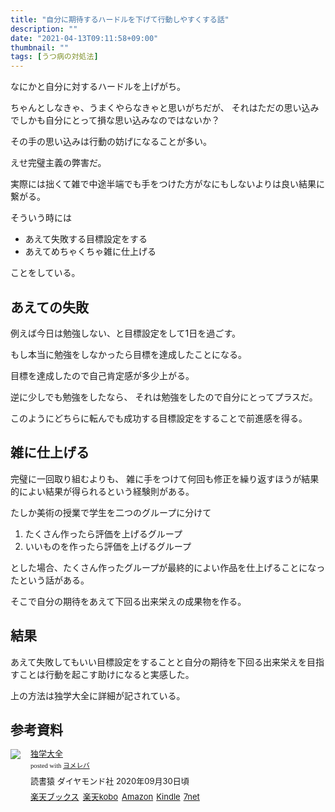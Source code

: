 ```yaml
---
title: "自分に期待するハードルを下げて行動しやすくする話"
description: ""
date: "2021-04-13T09:11:58+09:00"
thumbnail: ""
tags: [うつ病の対処法]
---
```


なにかと自分に対するハードルを上げがち。

ちゃんとしなきゃ、うまくやらなきゃと思いがちだが、
それはただの思い込みでしかも自分にとって損な思い込みなのではないか？

その手の思い込みは行動の妨げになることが多い。

えせ完璧主義の弊害だ。

実際には拙くて雑で中途半端でも手をつけた方がなにもしないよりは良い結果に繋がる。

そういう時には
- あえて失敗する目標設定をする
- あえてめちゃくちゃ雑に仕上げる

ことをしている。

## あえての失敗
例えば今日は勉強しない、と目標設定をして1日を過ごす。

もし本当に勉強をしなかったら目標を達成したことになる。

目標を達成したので自己肯定感が多少上がる。

逆に少しでも勉強をしたなら、
それは勉強をしたので自分にとってプラスだ。

このようにどちらに転んでも成功する目標設定をすることで前進感を得る。

## 雑に仕上げる
完璧に一回取り組むよりも、
雑に手をつけて何回も修正を繰り返すほうが結果的によい結果が得られるという経験則がある。

たしか美術の授業で学生を二つのグループに分けて
1. たくさん作ったら評価を上げるグループ
1. いいものを作ったら評価を上げるグループ

とした場合、たくさん作ったグループが最終的によい作品を仕上げることになったという話がある。

そこで自分の期待をあえて下回る出来栄えの成果物を作る。

## 結果
あえて失敗してもいい目標設定をすることと自分の期待を下回る出来栄えを目指すことは行動を起こす助けになると実感した。

上の方法は独学大全に詳細が記されている。

## 参考資料

<div class="booklink-box" style="text-align:left;padding-bottom:20px;font-size:small;zoom: 1;overflow: hidden;"><div class="booklink-image" style="float:left;margin:0 15px 10px 0;"><a href="//af.moshimo.com/af/c/click?a_id=2220301&p_id=56&pc_id=56&pl_id=637&s_v=b5Rz2P0601xu&url=http%3A%2F%2Fbooks.rakuten.co.jp%2Frb%2F16399022%2F" target="_blank" ><img src="https://thumbnail.image.rakuten.co.jp/@0_mall/book/cabinet/8536/9784478108536.jpg?_ex=64x64" style="border: none;" /></a><img src="//i.moshimo.com/af/i/impression?a_id=2220301&p_id=56&pc_id=56&pl_id=637" width="1" height="1" style="border:none;"></div><div class="booklink-info" style="line-height:120%;zoom: 1;overflow: hidden;"><div class="booklink-name" style="margin-bottom:10px;line-height:120%"><a href="//af.moshimo.com/af/c/click?a_id=2220301&p_id=56&pc_id=56&pl_id=637&s_v=b5Rz2P0601xu&url=http%3A%2F%2Fbooks.rakuten.co.jp%2Frb%2F16399022%2F" target="_blank" >独学大全</a><img src="//i.moshimo.com/af/i/impression?a_id=2220301&p_id=56&pc_id=56&pl_id=637" width="1" height="1" style="border:none;"><div class="booklink-powered-date" style="font-size:8pt;margin-top:5px;font-family:verdana;line-height:120%">posted with <a href="https://yomereba.com" rel="nofollow" target="_blank">ヨメレバ</a></div></div><div class="booklink-detail" style="margin-bottom:5px;">読書猿 ダイヤモンド社 2020年09月30日頃    </div><div class="booklink-link2" style="margin-top:10px;"><div class="shoplinkrakuten" style="display:inline;margin-right:5px"><a href="//af.moshimo.com/af/c/click?a_id=2220301&p_id=56&pc_id=56&pl_id=637&s_v=b5Rz2P0601xu&url=http%3A%2F%2Fbooks.rakuten.co.jp%2Frb%2F16399022%2F" target="_blank" >楽天ブックス</a><img src="//i.moshimo.com/af/i/impression?a_id=2220301&p_id=56&pc_id=56&pl_id=637" width="1" height="1" style="border:none;"></div><div class="shoplinkrakukobo" style="display:inline;margin-right:5px"><a href="//af.moshimo.com/af/c/click?a_id=2220301&p_id=56&pc_id=56&pl_id=637&s_v=b5Rz2P0601xu&url=https%3A%2F%2Fbooks.rakuten.co.jp%2Frk%2F3f4a07a4a2093e2a80a7c4be54a7285b%2F" target="_blank" >楽天kobo</a><img src="//i.moshimo.com/af/i/impression?a_id=2220301&p_id=56&pc_id=56&pl_id=637" width="1" height="1" style="border:none;"></div><div class="shoplinkamazon" style="display:inline;margin-right:5px"><a href="//af.moshimo.com/af/c/click?a_id=2220302&p_id=170&pc_id=185&pl_id=4062&s_v=b5Rz2P0601xu&url=https%3A%2F%2Fwww.amazon.co.jp%2Fexec%2Fobidos%2FASIN%2F4478108536" target="_blank" >Amazon</a></div><div class="shoplinkkindle" style="display:inline;margin-right:5px"><a href="//af.moshimo.com/af/c/click?a_id=2220302&p_id=170&pc_id=185&pl_id=4062&s_v=b5Rz2P0601xu&url=https%3A%2F%2Fwww.amazon.co.jp%2Fgp%2Fsearch%3Fkeywords%3D%25E7%258B%25AC%25E5%25AD%25A6%25E5%25A4%25A7%25E5%2585%25A8%26__mk_ja_JP%3D%2583J%2583%255E%2583J%2583i%26url%3Dnode%253D2275256051" target="_blank" >Kindle</a></div><div class="shoplinkseven" style="display:inline;margin-right:5px"><a href="//af.moshimo.com/af/c/click?a_id=2317554&p_id=932&pc_id=1188&pl_id=12456&s_v=b5Rz2P0601xu&url=http%3A%2F%2F7net.omni7.jp%2Fsearch%2F%3FsearchKeywordFlg%3D1%26keyword%3D9784478108536" target="_blank" >7net<img src="//i.moshimo.com/af/i/impression?a_id=2317554&p_id=932&pc_id=1188&pl_id=12456" width="1" height="1" style="border:none;"></a></div>            	  	  	  	  	</div></div><div class="booklink-footer" style="clear: left"></div></div>